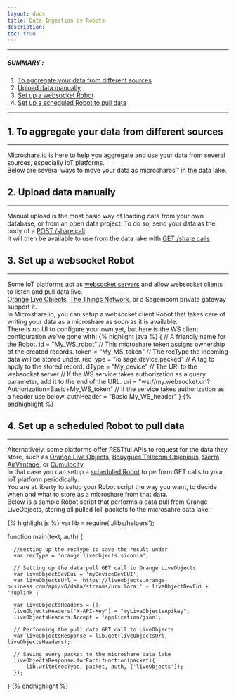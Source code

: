 ```yaml
---
layout: docs
title: Data Ingestion by Robots
description:
toc: true
---
```


---------------------------------------

##### SUMMARY : 

1. [To aggregate your data from different sources](./#1-part-A)
2. [Upload data manually](./#2-part-2)
3. [Set up a websocket Robot](./#3-part-3)
4. [Set up a scheduled Robot to pull data](./#2-part-2)

---------------------------------------

## 1. To aggregate your data from different sources
---------------------------------------

Microshare.io is here to help you aggregate and use your data from several sources, especially IoT platforms.  
Below are several ways to move your data as microshares™ in the data lake.  

## 2. Upload data manually
---------------------------------------

Manual upload is the most basic way of loading data from your own database, or from an open data project.
To do so, send your data as the body of a [POST /share call](/assets/html/api-ms.html#request-shares-create-one-share).  
It will then be available to use from the data lake with [GET /share calls](/assets/html/api-ms.html#request-shares-get-one-share)

## 3. Set up a websocket Robot
---------------------------------------

Some IoT platforms act as [websocket servers](https://en.wikipedia.org/wiki/WebSocket) and allow websocket clients to listen and pull data live.  
[Orange Live Objects](https://liveobjects.orange-business.com/), [The Things Network](https://console.thethingsnetwork.org/), or a Sagemcom private gateway support it.  
In Microshare.io, you can setup a websocket client Robot that takes care of writing your data as a microshare as soon as it is available.  
There is no UI to configure your own yet, but here is the WS client configuration we've gone with:
{% highlight java %}
{
  // A friendly name for the Robot.
  id = "My_WS_robot"
  // This microshare token assigns ownership of the created records.
  token = "My_MS_token"
  // The recType the incoming data will be stored under.
  recType = "io.sage.device.packed"
  // A tag to apply to the stored record.
  dType = "My_device"
  // The URI to the websocket server
  // If the WS service takes authorization as a query parameter, add it to the end of the URL.
  uri = "ws://my.websocket.uri?Authorization=Basic+My_WS_token"
  // if the service takes authorization as a header use below.
  authHeader = "Basic My_WS_header"
}
{% endhighlight %}

## 4. Set up a scheduled Robot to pull data
---------------------------------------

Alternatively, some platforms offer RESTful APIs to request for the data they store, such as [Orange Live Objects](https://liveobjects.orange-business.com/), [Bouygues Telecom Objenious](https://spot.objenious.com/login), [Sierra AirVantage](https://airvantage.net/#offers), or [Cumulocity](https://www.cumulocity.com/).  
In that case you can setup a [scheduled Robot](../robot-guide/#triggered-vs-scheduled) to perform GET calls to your IoT platform periodically.  
You are at liberty to setup your Robot script the way you want, to decide when and what to store as a microshare from that data.  
Below is a sample Robot script that performs a data pull from Orange LiveObjects, storing all pulled IoT packets to the microsahre data lake:

{% highlight js %}
  var lib = require('./libs/helpers');

  function main(text, auth) {
      
      //setting up the recType to save the result under
      var recType = 'orange.liveobjects.siconia';

      // Setting up the data pull GET call to Orange LiveObjects
      var liveObjectDevEui = 'myDeviceDevEUI';
      var liveObjectsUrl = 'https://liveobjects.orange-business.com/api/v0/data/streams/urn:lora:' + liveObjectDevEui + '!uplink';
      
      var liveObjectsHeaders = {};
      liveObjectsHeaders["X-API-Key"] = "myLiveObjectsApikey";
      liveObjectsHeaders.Accept = 'application/json';

      // Performing the pull data GET call to LiveObjects
      var liveObjectsResponse = lib.get(liveObjectsUrl, liveObjectsHeaders);

      // Saving every packet to the microshare data lake
      liveObjectsResponse.forEach(function(packet){
          lib.write(recType, packet, auth, ['liveObjects']);
      });
      
  }
{% endhighlight %}
  

